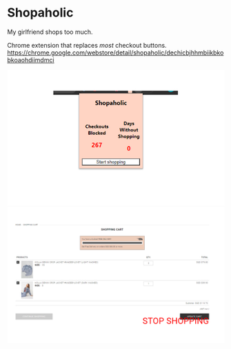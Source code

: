 # Shopaholic

My girlfriend shops too much.

Chrome extension that replaces *most* checkout buttons. 
https://chrome.google.com/webstore/detail/shopaholic/dechicbjhhmbiikbkobkoaohdiimdmci

![popupimg](https://github.com/bbawj/Shopaholic/blob/main/imgs/Frame%204.jpg)
![showcaseimg](https://github.com/bbawj/Shopaholic/blob/main/imgs/Frame%205.jpg)
